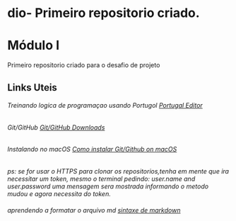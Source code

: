 # dio- Primeiro repositorio criado.
# Módulo I
Primeiro repositorio criado para o desafio de projeto

## Links Uteis

###### Treinando logica de programaçao usando Portugol [Portugal Editor](https://portugol-webstudio.cubos.io)

###### Git/GitHub [Git/GitHub Downloads](https://git-scm.com/downloads) 
###### Instalando no macOS [Como instalar Git/Github on macOS](https://docs.github.com/pt/enterprise-server@3.2/authentication/connecting-to-github-with-ssh/generating-a-new-ssh-key-and-adding-it-to-the-ssh-agent)

*ps: se for usar o HTTPS para clonar os repositorios,tenha em mente que ira necessitar um token, mesmo o terminal pedindo: user.name and user.password uma mensagem sera mostrada informando o metodo mudou e agora necessita do token.*

###### aprendendo a formatar o arquivo md [sintaxe de markdown](https://www.markdownguide.org)

